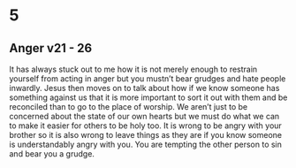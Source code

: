 # 5
## Anger v21 - 26
It has always stuck out to me how it is not merely enough to restrain yourself from acting in anger but you mustn’t bear grudges and hate people inwardly. Jesus then moves on to talk about how if we know someone has something against us that it is more important to sort it out with them and be reconciled than to go to the place of worship. We aren’t just to be concerned about the state of our own hearts but we must do what we can to make it easier for others to be holy too. It is wrong to be angry with your brother so it is also wrong to leave things as they are if you know someone is understandably angry with you. You are tempting the other person to sin and bear you a grudge. 